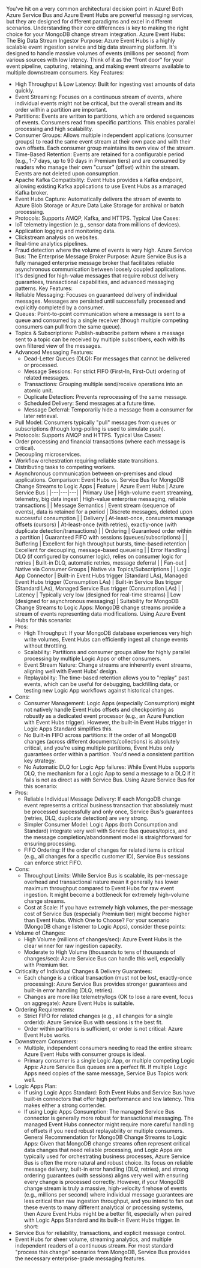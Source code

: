 You've hit on a very common architectural decision point in Azure! Both Azure Service Bus and Azure Event Hubs are powerful messaging services, but they are designed for different paradigms and excel in different scenarios. Understanding their core differences is key to making the right choice for your MongoDB change stream integration.
Azure Event Hubs: The Big Data Stream Ingestor
Purpose: Azure Event Hubs is a highly scalable event ingestion service and big data streaming platform. It's designed to handle massive volumes of events (millions per second) from various sources with low latency. Think of it as the "front door" for your event pipeline, capturing, retaining, and making event streams available to multiple downstream consumers.
Key Features:
 * High Throughput & Low Latency: Built for ingesting vast amounts of data quickly.
 * Event Streaming: Focuses on a continuous stream of events, where individual events might not be critical, but the overall stream and its order within a partition are important.
 * Partitions: Events are written to partitions, which are ordered sequences of events. Consumers read from specific partitions. This enables parallel processing and high scalability.
 * Consumer Groups: Allows multiple independent applications (consumer groups) to read the same event stream at their own pace and with their own offsets. Each consumer group maintains its own view of the stream.
 * Time-Based Retention: Events are retained for a configurable period (e.g., 1-7 days, up to 90 days in Premium tiers) and are consumed by readers who manage their own "cursor" (offset) within the stream. Events are not deleted upon consumption.
 * Apache Kafka Compatibility: Event Hubs provides a Kafka endpoint, allowing existing Kafka applications to use Event Hubs as a managed Kafka broker.
 * Event Hubs Capture: Automatically delivers the stream of events to Azure Blob Storage or Azure Data Lake Storage for archival or batch processing.
 * Protocols: Supports AMQP, Kafka, and HTTPS.
Typical Use Cases:
 * IoT telemetry ingestion (e.g., sensor data from millions of devices).
 * Application logging and monitoring data.
 * Clickstream analysis on websites.
 * Real-time analytics pipelines.
 * Fraud detection where the volume of events is very high.
Azure Service Bus: The Enterprise Message Broker
Purpose: Azure Service Bus is a fully managed enterprise message broker that facilitates reliable asynchronous communication between loosely coupled applications. It's designed for high-value messages that require robust delivery guarantees, transactional capabilities, and advanced messaging patterns.
Key Features:
 * Reliable Messaging: Focuses on guaranteed delivery of individual messages. Messages are persisted until successfully processed and explicitly completed by a consumer.
 * Queues: Point-to-point communication where a message is sent to a queue and consumed by a single receiver (though multiple competing consumers can pull from the same queue).
 * Topics & Subscriptions: Publish-subscribe pattern where a message sent to a topic can be received by multiple subscribers, each with its own filtered view of the messages.
 * Advanced Messaging Features:
   * Dead-Letter Queues (DLQ): For messages that cannot be delivered or processed.
   * Message Sessions: For strict FIFO (First-In, First-Out) ordering of related messages.
   * Transactions: Grouping multiple send/receive operations into an atomic unit.
   * Duplicate Detection: Prevents reprocessing of the same message.
   * Scheduled Delivery: Send messages at a future time.
   * Message Deferral: Temporarily hide a message from a consumer for later retrieval.
 * Pull Model: Consumers typically "pull" messages from queues or subscriptions (though long-polling is used to simulate push).
 * Protocols: Supports AMQP and HTTPS.
Typical Use Cases:
 * Order processing and financial transactions (where each message is critical).
 * Decoupling microservices.
 * Workflow orchestration requiring reliable state transitions.
 * Distributing tasks to competing workers.
 * Asynchronous communication between on-premises and cloud applications.
Comparison: Event Hubs vs. Service Bus for MongoDB Change Streams to Logic Apps
| Feature | Azure Event Hubs | Azure Service Bus |
|---|---|---|
| Primary Use | High-volume event streaming, telemetry, big data ingest | High-value enterprise messaging, reliable transactions |
| Message Semantics | Event stream (sequence of events), data is retained for a period | Discrete messages, deleted upon successful consumption |
| Delivery | At-least-once, consumers manage offsets (cursors) | At-least-once (with retries), exactly-once (with duplicate detection/transactions) |
| Ordering | Guaranteed order within a partition | Guaranteed FIFO with sessions (queues/subscriptions) |
| Buffering | Excellent for high throughput bursts, time-based retention | Excellent for decoupling, message-based queueing |
| Error Handling | DLQ (if configured by consumer logic), relies on consumer logic for retries | Built-in DLQ, automatic retries, message deferral |
| Fan-out | Native via Consumer Groups | Native via Topics/Subscriptions |
| Logic App Connector | Built-in Event Hubs trigger (Standard LAs), Managed Event Hubs trigger (Consumption LAs) | Built-in Service Bus trigger (Standard LAs), Managed Service Bus trigger (Consumption LAs) |
| Latency | Typically very low (designed for real-time streams) | Low (designed for asynchronous messaging) |
Suitability for MongoDB Change Streams to Logic Apps:
MongoDB change streams provide a stream of events representing data modifications.
Using Azure Event Hubs for this scenario:
 * Pros:
   * High Throughput: If your MongoDB database experiences very high write volumes, Event Hubs can efficiently ingest all change events without throttling.
   * Scalability: Partitions and consumer groups allow for highly parallel processing by multiple Logic Apps or other consumers.
   * Event Stream Nature: Change streams are inherently event streams, aligning well with Event Hubs' design.
   * Replayability: The time-based retention allows you to "replay" past events, which can be useful for debugging, backfilling data, or testing new Logic App workflows against historical changes.
 * Cons:
   * Consumer Management: Logic Apps (especially Consumption) might not natively handle Event Hubs offsets and checkpointing as robustly as a dedicated event processor (e.g., an Azure Function with Event Hubs trigger). However, the built-in Event Hubs trigger in Logic Apps Standard simplifies this.
   * No Built-in FIFO across partitions: If the order of all MongoDB changes (across different documents/collections) is absolutely critical, and you're using multiple partitions, Event Hubs only guarantees order within a partition. You'd need a consistent partition key strategy.
   * No Automatic DLQ for Logic App failures: While Event Hubs supports DLQ, the mechanism for a Logic App to send a message to a DLQ if it fails is not as direct as with Service Bus.
Using Azure Service Bus for this scenario:
 * Pros:
   * Reliable Individual Message Delivery: If each MongoDB change event represents a critical business transaction that absolutely must be processed successfully and only once, Service Bus's guarantees (retries, DLQ, duplicate detection) are very strong.
   * Simpler Consumer Model: Logic Apps (both Consumption and Standard) integrate very well with Service Bus queues/topics, and the message completion/abandonment model is straightforward for ensuring processing.
   * FIFO Ordering: If the order of changes for related items is critical (e.g., all changes for a specific customer ID), Service Bus sessions can enforce strict FIFO.
 * Cons:
   * Throughput Limits: While Service Bus is scalable, its per-message overhead and transactional nature mean it generally has lower maximum throughput compared to Event Hubs for raw event ingestion. It might become a bottleneck for extremely high-volume change streams.
   * Cost at Scale: If you have extremely high volumes, the per-message cost of Service Bus (especially Premium tier) might become higher than Event Hubs.
Which One to Choose?
For your scenario (MongoDB change listener to Logic Apps), consider these points:
 * Volume of Changes:
   * High Volume (millions of changes/sec): Azure Event Hubs is the clear winner for raw ingestion capacity.
   * Moderate to High Volume (thousands to tens of thousands of changes/sec): Azure Service Bus can handle this well, especially with Premium tier.
 * Criticality of Individual Changes & Delivery Guarantees:
   * Each change is a critical transaction (must not be lost, exactly-once processing): Azure Service Bus provides stronger guarantees and built-in error handling (DLQ, retries).
   * Changes are more like telemetry/logs (OK to lose a rare event, focus on aggregate): Azure Event Hubs is suitable.
 * Ordering Requirements:
   * Strict FIFO for related changes (e.g., all changes for a single orderId): Azure Service Bus with sessions is the best fit.
   * Order within partitions is sufficient, or order is not critical: Azure Event Hubs works.
 * Downstream Consumers:
   * Multiple, independent consumers needing to read the entire stream: Azure Event Hubs with consumer groups is ideal.
   * Primary consumer is a single Logic App, or multiple competing Logic Apps: Azure Service Bus queues are a perfect fit. If multiple Logic Apps need copies of the same message, Service Bus Topics work well.
 * Logic Apps Plan:
   * If using Logic Apps Standard: Both Event Hubs and Service Bus have built-in connectors that offer high performance and low latency. This makes either a strong contender.
   * If using Logic Apps Consumption: The managed Service Bus connector is generally more robust for transactional messaging. The managed Event Hubs connector might require more careful handling of offsets if you need robust replayability or multiple consumers.
General Recommendation for MongoDB Change Streams to Logic Apps:
Given that MongoDB change streams often represent critical data changes that need reliable processing, and Logic Apps are typically used for orchestrating business processes, Azure Service Bus is often the more natural and robust choice. Its focus on reliable message delivery, built-in error handling (DLQ, retries), and strong ordering guarantees (with sessions) aligns very well with ensuring every change is processed correctly.
However, if your MongoDB change stream is truly a massive, high-velocity firehose of events (e.g., millions per second) where individual message guarantees are less critical than raw ingestion throughput, and you intend to fan out these events to many different analytical or processing systems, then Azure Event Hubs might be a better fit, especially when paired with Logic Apps Standard and its built-in Event Hubs trigger.
In short:
 * Service Bus for reliability, transactions, and explicit message control.
 * Event Hubs for sheer volume, streaming analytics, and multiple independent readers of a continuous stream.
For most standard "process this change" scenarios from MongoDB, Service Bus provides the necessary enterprise-grade messaging features.
